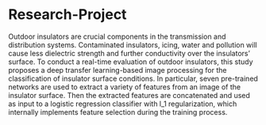 # Research-Project
Outdoor insulators are crucial components in the transmission and distribution systems. Contaminated insulators, icing, water and pollution will cause less dielectric strength and further conductivity over the insulators’ surface. To conduct a real-time evaluation of outdoor insulators, this study proposes a deep transfer learning-based image processing for the classification of insulator surface conditions. In particular, seven pre-trained networks are used to extract a variety of features from an image of the insulator surface. Then the extracted features are concatenated and used as input to a logistic regression classifier with l_1  regularization, which internally implements feature selection during the training process.
